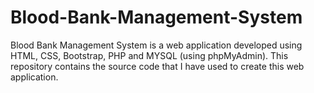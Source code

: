 # Blood-Bank-Management-System
Blood Bank Management System is a web application developed using HTML, CSS, Bootstrap, PHP and MYSQL (using phpMyAdmin). This repository contains the source code that I have used to create this web application. 
